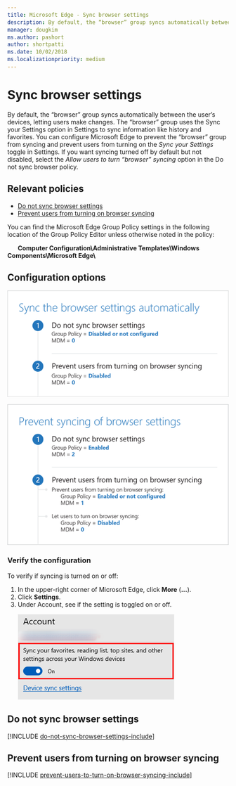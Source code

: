 ```yaml
---
title: Microsoft Edge - Sync browser settings  
description: By default, the “browser” group syncs automatically between the user’s devices, letting users make changes. The “browser” group uses the Sync your Settings option in Settings to sync information like history and favorites.
manager: dougkim
ms.author: pashort
author: shortpatti
ms.date: 10/02/2018
ms.localizationpriority: medium
---
```


# Sync browser settings  


By default, the “browser” group syncs automatically between the user’s devices, letting users make changes. The “browser” group uses the Sync your Settings option in Settings to sync information like history and favorites. You can configure Microsoft Edge to prevent the “browser” group from syncing and prevent users from turning on the _Sync your Settings_ toggle in Settings. If you want syncing turned off by default but not disabled, select the _Allow users to turn “browser” syncing_ option in the Do not sync browser policy. 


## Relevant policies
- [Do not sync browser settings](#do-not-sync-browser-settings)
- [Prevent users from turning on browser syncing](#prevent-users-from-turning-on-browser-syncing)

You can find the Microsoft Edge Group Policy settings in the following location of the Group Policy Editor unless otherwise noted in the policy:

&nbsp;&nbsp;&nbsp;&nbsp;&nbsp;&nbsp;**Computer Configuration\\Administrative Templates\\Windows Components\\Microsoft Edge\\**

## Configuration options

![Sync browser settings automatically](../images/sync-browser-settings-automatically-sm.png)

![Prevent syncing of browser settings](../images/prevent-syncing-browser-settings-sm.png)


### Verify the configuration
To verify if syncing is turned on or off:
1. In the upper-right corner of Microsoft Edge, click **More** \(**...**\).
2. Click **Settings**.
3. Under Account, see if the setting is toggled on or off.<p>![Verify configuration](../images/sync-settings.PNG)


## Do not sync browser settings
[!INCLUDE [do-not-sync-browser-settings-include](../includes/do-not-sync-browser-settings-include.md)]

## Prevent users from turning on browser syncing
[!INCLUDE [prevent-users-to-turn-on-browser-syncing-include](../includes/prevent-users-to-turn-on-browser-syncing-include.md)]
